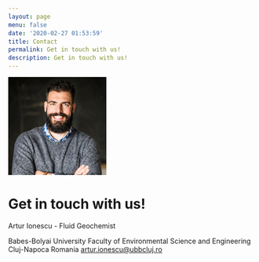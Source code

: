 ```yaml
---
layout: page
menu: false
date: '2020-02-27 01:53:59'
title: Contact
permalink: Get in touch with us!
description: Get in touch with us!
---
```


<img class="img-rounded" src="/assets/img/teampic/dg.jpg" alt="Artur Ionescu" width="200">

# Get in touch with us!

Artur Ionescu - Fluid Geochemist

Babes-Bolyai University
Faculty of Environmental Science and Engineering
Cluj-Napoca Romania
artur.ionescu@ubbcluj.ro